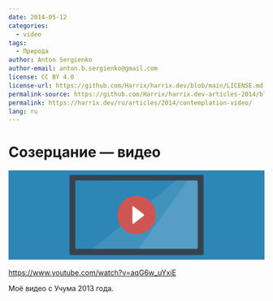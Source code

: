 ```yaml
---
date: 2014-05-12
categories:
  - video
tags:
  - Природа
author: Anton Sergienko
author-email: anton.b.sergienko@gmail.com
license: CC BY 4.0
license-url: https://github.com/Harrix/harrix.dev/blob/main/LICENSE.md
permalink-source: https://github.com/Harrix/harrix.dev-articles-2014/blob/main/contemplation-video/contemplation-video.md
permalink: https://harrix.dev/ru/articles/2014/contemplation-video/
lang: ru
---
```


# Созерцание — видео

![Featured image](featured-image.svg)

<https://www.youtube.com/watch?v=aqG6w_uYxiE>

Моё видео с Учума 2013 года.
